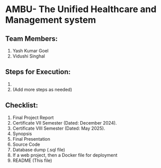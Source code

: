 # AMBU- The Unified Healthcare and Management system

## Team Members:
1. Yash Kumar Goel
2. Vidushi Singhal

## Steps for Execution:
1. 
2. 
   (Add more steps as needed)

## Checklist:
1. Final Project Report
2. Certificate VII Semester (Dated: December 2024).
3. Certificate VIII Semester (Dated: May 2025).
4. Synopsis
5. Final Presentation
6. Source Code
7. Database dump (.sql file)
8. If a web project, then a Docker file for deployment
9. README (This file)
